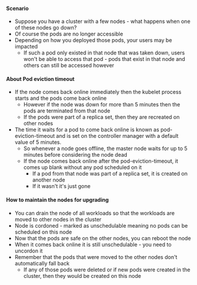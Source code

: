 
#### Scenario

- Suppose you have a cluster with a few nodes - what happens when one of these nodes go down?
- Of course the pods are no longer accessible
- Depending on how you deployed those pods, your users may be impacted
	- If such a pod only existed in that node that was taken down, users won't be able to access that pod - pods that exist in that node and others can still be accessed however

#### About Pod eviction timeout

-  If the node comes back online immediately then the kubelet process starts and the pods come back online
	- However if the node was down for more than 5 minutes then the pods are terminated from that node
	- If the pods were part of a replica set, then they are recreated on other nodes
- The time it waits for a pod to come back online is known as pod-eviction-timeout and is set on the controller manager with a default value of 5 minutes. 
	- So whenever a node goes offline, the master node waits for up to 5 minutes before considering the node dead 
	- If the node comes back online after the pod-eviction-timeout, it comes up blank without any pod scheduled on it 
		- If a pod from that node was part of a replica set, it is created on another node
		- If it wasn't it's just gone

#### How to maintain the nodes for upgrading 

- You can drain the node of all workloads so that the workloads are moved to other nodes in the cluster
- Node is cordoned - marked as unschedulable meaning no pods can be scheduled on this node
-  Now that the pods are safe on the other nodes, you can reboot the node
- When it comes back online it is  still unschedulable - you need to uncordon it
- Remember that the pods that were moved to the other nodes don't automatically fall back
	- If any of those pods were deleted or if new pods were created in the cluster, then they would be created on this node 